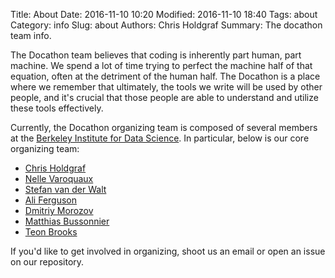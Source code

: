 Title: About
Date: 2016-11-10 10:20
Modified: 2016-11-10 18:40
Tags: about
Category: info
Slug: about
Authors: Chris Holdgraf
Summary: The docathon team info.

The Docathon team believes that coding is inherently part human, part machine. We spend a lot of time trying to perfect the machine half of that equation, often at the detriment of the human half. The Docathon is a place where we remember that ultimately, the tools we write will be used by other people, and it's crucial that those people are able to understand and utilize these tools effectively.

Currently, the Docathon organizing team is composed of several members at the [Berkeley Institute for Data Science](https://bids.berkeley.edu/). In particular, below is our core organizing team:

* [Chris Holdgraf](https://bids.berkeley.edu/people/chris-holdgraf)
* [Nelle Varoquaux](https://bids.berkeley.edu/people/nelle-varoquaux) 
* [Stefan van der Walt](https://bids.berkeley.edu/people/st%C3%A9fan-van-der-walt)
* [Ali Ferguson](https://bids.berkeley.edu/people/ali-ferguson)
* [Dmitriy Morozov](https://bids.berkeley.edu/people/dmitriy-morozov)
* [Matthias Bussonnier](https://bids.berkeley.edu/people/matthias-bussonnier)
* [Teon Brooks](teonbrooks.github.io)


If you'd like to get involved in organizing, shoot us an email or open an issue on our repository.